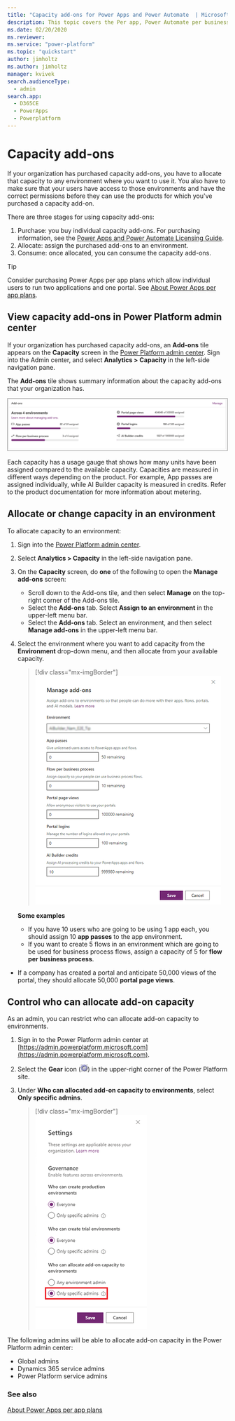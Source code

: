 ```yaml
---
title: "Capacity add-ons for Power Apps and Power Automate  | MicrosoftDocs"
description: This topic covers the Per app, Power Automate per business process, AI builder, Portal logins, and Portal views. 
ms.date: 02/20/2020
ms.reviewer: 
ms.service: "power-platform"
ms.topic: "quickstart"
author: jimholtz
ms.author: jimholtz
manager: kvivek
search.audienceType: 
  - admin
search.app: 
  - D365CE
  - PowerApps
  - Powerplatform
---
```

# Capacity add-ons

If your organization has purchased capacity add-ons, you have to allocate that capacity to any environment where you want to use it. You also have to make sure that your users have access to those environments and have the correct permissions before they can use the products for which you've purchased a capacity add-on.

There are three stages for using capacity add-ons:

1. Purchase: you buy individual capacity add-ons. For purchasing information, see the [Power Apps and Power Automate Licensing Guide](https://go.microsoft.com/fwlink/?linkid=2085130).
2. Allocate: assign the purchased add-ons to an environment.
3. Consume: once allocated, you can consume the capacity add-ons.

> [!TIP]
> Consider purchasing Power Apps per app plans which allow individual users to run two applications and one portal. See [About Power Apps per app plans](about-powerapps-perapp.md).

## View capacity add-ons in Power Platform admin center

If your organization has purchased capacity add-ons, an **Add-ons** tile appears on the **Capacity** screen in the [Power Platform admin center](https://admin.powerplatform.microsoft.com/). Sign into the Admin center, and select **Analytics > Capacity** in the left-side navigation pane.

The **Add-ons** tile shows summary information about the capacity add-ons that your organization has.

![Add-on tile](media/add-on-tile2.png "Add-on tile")

Each capacity has a usage gauge that shows how many units have been assigned compared to the available capacity. Capacities are measured in different ways depending on the product. For example, App passes are assigned individually, while AI Builder capacity is measured in credits. Refer to the product documentation for more information about metering.

## Allocate or change capacity in an environment

To allocate capacity to an environment:

1. Sign into the [Power Platform admin center](https://admin.powerplatform.microsoft.com/). 

2. Select **Analytics > Capacity** in the left-side navigation pane.

3. On the **Capacity** screen, do **one** of the following to open the **Manage add-ons** screen:

   - Scroll down to the Add-ons tile, and then select **Manage** on the top-right corner of the Add-ons tile.
   - Select the **Add-ons** tab. Select **Assign to an environment** in the upper-left menu bar.    
   - Select the **Add-ons** tab. Select an environment, and then select **Manage add-ons** in the upper-left menu bar.

4. Select the environment where you want to add capacity from the **Environment** drop-down menu, and then allocate from your available capacity.

   > [!div class="mx-imgBorder"] 
   > ![Manage add-ons](./media/manage-add-ons.png "Manage add-ons")

   **Some examples**

   - If you have 10 users who are going to be using 1 app each, you should assign 10 **app passes** to the app environment.
   - If you want to create 5 flows in an environment which are going to be used for business process flows, assign a capacity of 5 for **flow per business process**.
  - If a company has created a portal and anticipate 50,000 views of the portal, they should allocate 50,000 **portal page views**.


## Control who can allocate add-on capacity

As an admin, you can restrict who can allocate add-on capacity to environments.

1. Sign in to the Power Platform admin center at [https://admin.powerplatform.microsoft.com](https://admin.powerplatform.microsoft.com).
2. Select the **Gear** icon (![Gear icon](media/selection-rule-gear-button.png)) in the upper-right corner of the Power Platform site.
3. Under **Who can allocated add-on capacity to environments**, select **Only specific admins**.

   > [!div class="mx-imgBorder"] 
   > ![](./media/add-on-governance.png "Control add-on capacity allocation")

The following admins will be able to allocate add-on capacity in the Power Platform admin center:

- Global admins
- Dynamics 365 service admins
- Power Platform service admins

### See also
[About Power Apps per app plans](about-powerapps-perapp.md)